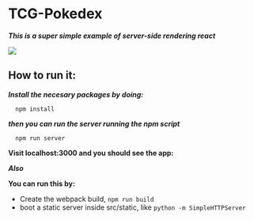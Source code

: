 # TCG-Pokedex

***This is a super simple example of server-side rendering react***

![](http://vignette3.wikia.nocookie.net/pokemon/images/6/6f/Pok%C3%A9dex_Pt.png/revision/latest?cb=20110528144645)

## How to run it:

***Install the necesary packages by doing:***

```
  npm install
```

***then you can run the server running the npm script***


```
  npm run server
```

**Visit localhost:3000 and you should see the app:**


***Also***

**You can run this by:**
 * Create the webpack build, `npm run build`
 * boot a static server inside src/static, like `python -m SimpleHTTPServer`
